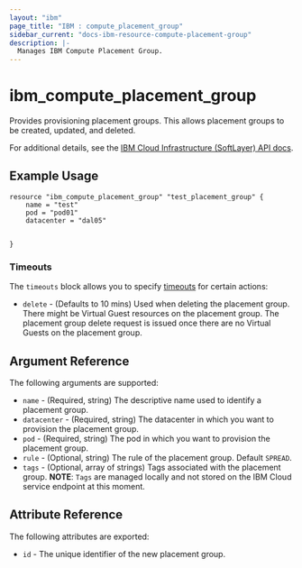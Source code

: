 ```yaml
---
layout: "ibm"
page_title: "IBM : compute_placement_group"
sidebar_current: "docs-ibm-resource-compute-placement-group"
description: |-
  Manages IBM Compute Placement Group.
---
```



# ibm\_compute_placement_group

Provides provisioning placement groups. This allows placement groups to be created, updated, and deleted.

For additional details, see the [IBM Cloud Infrastructure (SoftLayer) API docs](https://softlayer.github.io/reference/datatypes/SoftLayer_Virtual_PlacementGroup).

## Example Usage

```hcl
resource "ibm_compute_placement_group" "test_placement_group" {
    name = "test"
    pod = "pod01"
    datacenter = "dal05"

    
}
```

### Timeouts

The `timeouts` block allows you to specify [timeouts](https://www.terraform.io/docs/configuration/resources.html#timeouts) for certain actions:
* `delete` - (Defaults to 10 mins) Used when deleting the placement group. There might be Virtual Guest resources on the placement group. The placement group delete request is issued once there are no Virtual Guests on the placement group.

## Argument Reference

The following arguments are supported:

* `name` - (Required, string) The descriptive name used to identify a placement group.
* `datacenter` - (Required, string) The datacenter in which you want to provision the placement group.
* `pod` - (Required, string) The pod in which you want to provision the placement group.
* `rule` - (Optional, string) The rule of the placement group. Default `SPREAD`. 
* `tags` - (Optional, array of strings) Tags associated with the placement group.
  **NOTE**: `Tags` are managed locally and not stored on the IBM Cloud service endpoint at this moment.

## Attribute Reference

The following attributes are exported:

* `id` - The unique identifier of the new placement group.

